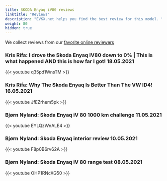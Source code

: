 ```yaml
---
title: SKODA Enyaq iV80 reviews
linktitle: "Reviews"
description: "EVKX.net helps you find the best review for this model. "
weight: 80
hidden: true
---
```

<object class="img-fluid" type="image/svg+xml" data="../modelnavigation.svg"></object>
We collect reviews from our [favorite online reviewers](/guides/evreviewers/)

### Kris Rifa: I drove the Skoda Enyaq IV80 down to 0% | This is what happened AND this is how far I got! 18.05.2021

{{< youtube q35pd1WnsTM >}}

### Kris Rifa: Why The Skoda Enyaq Is Better Than The VW ID4! 16.05.2021

{{< youtube JfEZrhem5pk >}}

### Bjørn Nyland: Skoda Enyaq iV 80 1000 km challenge 11.05.2021

{{< youtube EYLQzWnALE4 >}}

### Bjørn Nyland: Skoda Enyaq interior review 10.05.2021

{{< youtube F8p0B6rv62A >}}

### Bjørn Nyland: Skoda Enyaq iV 80 range test 08.05.2021

{{< youtube OHP1RNcXG50 >}}

